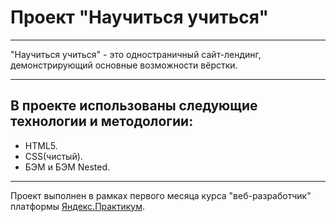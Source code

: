 # Проект "Научиться учиться"

---

"Научиться учиться" - это одностраничный сайт-лендинг, демонстрирующий основные возможности вёрстки.

---

## В проекте использованы следующие технологии и методологии:

* HTML5.
* CSS(чистый).
* БЭМ и БЭМ Nested.

---

Проект выполнен в рамках первого месяца курса "веб-разработчик" платформы [Яндекс.Практикум](https://praktikum.yandex.ru "Яндекс.Практикум").
